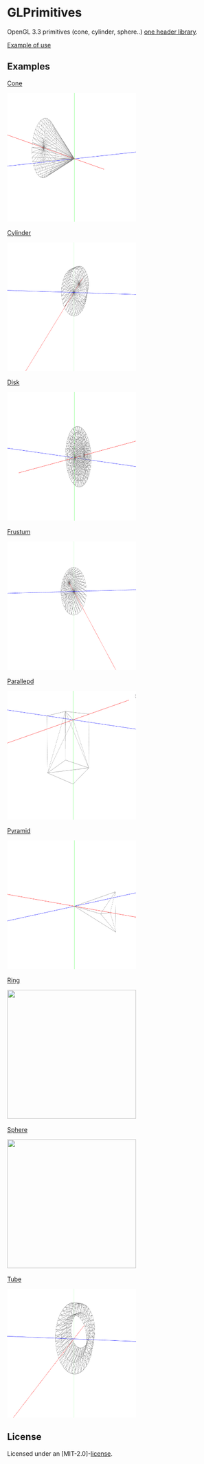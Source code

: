 # GLPrimitives

OpenGL 3.3 primitives (cone, cylinder, sphere..) [one header library](https://github.com/Tyill/glPrimitives/blob/master/include).

[Example of use](https://github.com/Tyill/glPrimitives/tree/master/example/Builds)  

## Examples

[Cone](https://github.com/Tyill/glPrimitives/blob/master/include/glPrimitives.h#L303)  

<img src="https://github.com/Tyill/glPrimitives/blob/master/docs/cone.gif" width="300" height="300" />


[Cylinder](https://github.com/Tyill/glPrimitives/blob/master/include/glPrimitives.h#L182)  

<img src="https://github.com/Tyill/glPrimitives/blob/master/docs/cylinder.gif" width="300" height="300" />


[Disk](https://github.com/Tyill/glPrimitives/blob/master/include/glPrimitives.h#L329)  

<img src="https://github.com/Tyill/glPrimitives/blob/master/docs/disk.gif" width="300" height="300" />


[Frustum](https://github.com/Tyill/glPrimitives/blob/master/include/glPrimitives.h#L107)  

<img src="https://github.com/Tyill/glPrimitives/blob/master/docs/frustum.gif" width="300" height="300" />


[Parallepd](https://github.com/Tyill/glPrimitives/blob/master/include/glPrimitives.h#L612)  

<img src="https://github.com/Tyill/glPrimitives/blob/master/docs/parallepd.gif" width="300" height="300" />


[Pyramid](https://github.com/Tyill/glPrimitives/blob/master/include/glPrimitives.h#L316)  

<img src="https://github.com/Tyill/glPrimitives/blob/master/docs/pyramid.gif" width="300" height="300" />


[Ring](https://github.com/Tyill/glPrimitives/blob/master/include/glPrimitives.h#L485)  

<img src="https://github.com/Tyill/glPrimitives/blob/master/docs/ring.gif" width="300" height="300" />


[Sphere](https://github.com/Tyill/glPrimitives/blob/master/include/glPrimitives.h#L407)  

<img src="https://github.com/Tyill/glPrimitives/blob/master/docs/sphere.gif" width="300" height="300" />


[Tube](https://github.com/Tyill/glPrimitives/blob/master/include/glPrimitives.h#L196)  

<img src="https://github.com/Tyill/glPrimitives/blob/master/docs/tube.gif" width="300" height="300" />


## License
Licensed under an [MIT-2.0]-[license](LICENSE).